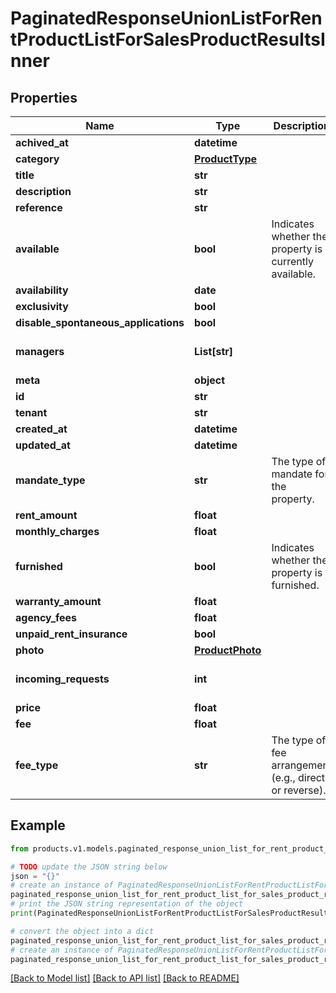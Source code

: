 # PaginatedResponseUnionListForRentProductListForSalesProductResultsInner


## Properties

Name | Type | Description | Notes
------------ | ------------- | ------------- | -------------
**achived_at** | **datetime** |  | [optional] 
**category** | [**ProductType**](ProductType.md) |  | [optional] 
**title** | **str** |  | [optional] 
**description** | **str** |  | [optional] 
**reference** | **str** |  | [optional] 
**available** | **bool** | Indicates whether the property is currently available. | [optional] [default to True]
**availability** | **date** |  | [optional] 
**exclusivity** | **bool** |  | [optional] 
**disable_spontaneous_applications** | **bool** |  | [optional] 
**managers** | **List[str]** |  | [optional] [default to []]
**meta** | **object** |  | [optional] 
**id** | **str** |  | 
**tenant** | **str** |  | 
**created_at** | **datetime** |  | 
**updated_at** | **datetime** |  | 
**mandate_type** | **str** | The type of mandate for the property. | [optional] [default to 'sales']
**rent_amount** | **float** |  | [optional] 
**monthly_charges** | **float** |  | [optional] 
**furnished** | **bool** | Indicates whether the property is furnished. | [optional] [default to False]
**warranty_amount** | **float** |  | [optional] 
**agency_fees** | **float** |  | [optional] 
**unpaid_rent_insurance** | **bool** |  | [optional] 
**photo** | [**ProductPhoto**](ProductPhoto.md) |  | [optional] 
**incoming_requests** | **int** |  | [optional] [default to 0]
**price** | **float** |  | [optional] 
**fee** | **float** |  | [optional] 
**fee_type** | **str** | The type of fee arrangement (e.g., direct or reverse). | [optional] [default to 'direct']

## Example

```python
from products.v1.models.paginated_response_union_list_for_rent_product_list_for_sales_product_results_inner import PaginatedResponseUnionListForRentProductListForSalesProductResultsInner

# TODO update the JSON string below
json = "{}"
# create an instance of PaginatedResponseUnionListForRentProductListForSalesProductResultsInner from a JSON string
paginated_response_union_list_for_rent_product_list_for_sales_product_results_inner_instance = PaginatedResponseUnionListForRentProductListForSalesProductResultsInner.from_json(json)
# print the JSON string representation of the object
print(PaginatedResponseUnionListForRentProductListForSalesProductResultsInner.to_json())

# convert the object into a dict
paginated_response_union_list_for_rent_product_list_for_sales_product_results_inner_dict = paginated_response_union_list_for_rent_product_list_for_sales_product_results_inner_instance.to_dict()
# create an instance of PaginatedResponseUnionListForRentProductListForSalesProductResultsInner from a dict
paginated_response_union_list_for_rent_product_list_for_sales_product_results_inner_from_dict = PaginatedResponseUnionListForRentProductListForSalesProductResultsInner.from_dict(paginated_response_union_list_for_rent_product_list_for_sales_product_results_inner_dict)
```
[[Back to Model list]](../README.md#documentation-for-models) [[Back to API list]](../README.md#documentation-for-api-endpoints) [[Back to README]](../README.md)



